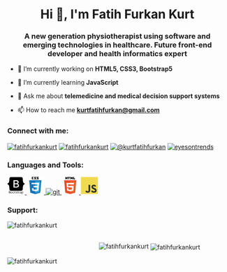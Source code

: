 <h1 align="center">Hi 👋, I'm Fatih Furkan Kurt</h1>
<h3 align="center">A new generation physiotherapist using software and emerging technologies in healthcare. Future front-end developer and health informatics expert</h3>

- 🔭 I’m currently working on **HTML5, CSS3, Bootstrap5**

- 🌱 I’m currently learning **JavaScript**

- 💬 Ask me about **telemedicine and medical decision support systems**

- 📫 How to reach me **kurtfatihfurkan@gmail.com**

<h3 align="left">Connect with me:</h3>
<p align="left">
<a href="https://linkedin.com/in/fatihfurkankurt" target="blank"><img align="center" src="https://raw.githubusercontent.com/rahuldkjain/github-profile-readme-generator/master/src/images/icons/Social/linked-in-alt.svg" alt="fatihfurkankurt" height="30" width="40" /></a>
<a href="https://instagram.com/fatihfurkankurt" target="blank"><img align="center" src="https://raw.githubusercontent.com/rahuldkjain/github-profile-readme-generator/master/src/images/icons/Social/instagram.svg" alt="fatihfurkankurt" height="30" width="40" /></a>
<a href="https://medium.com/@kurtfatihfurkan" target="blank"><img align="center" src="https://raw.githubusercontent.com/rahuldkjain/github-profile-readme-generator/master/src/images/icons/Social/medium.svg" alt="@kurtfatihfurkan" height="30" width="40" /></a>
<a href="https://www.youtube.com/c/eyesontrends" target="blank"><img align="center" src="https://raw.githubusercontent.com/rahuldkjain/github-profile-readme-generator/master/src/images/icons/Social/youtube.svg" alt="eyesontrends" height="30" width="40" /></a>
</p>

<h3 align="left">Languages and Tools:</h3>
<p align="left"> <a href="https://getbootstrap.com" target="_blank" rel="noreferrer"> <img src="https://raw.githubusercontent.com/devicons/devicon/master/icons/bootstrap/bootstrap-plain-wordmark.svg" alt="bootstrap" width="40" height="40"/> </a> <a href="https://www.w3schools.com/css/" target="_blank" rel="noreferrer"> <img src="https://raw.githubusercontent.com/devicons/devicon/master/icons/css3/css3-original-wordmark.svg" alt="css3" width="40" height="40"/> </a> <a href="https://git-scm.com/" target="_blank" rel="noreferrer"> <img src="https://www.vectorlogo.zone/logos/git-scm/git-scm-icon.svg" alt="git" width="40" height="40"/> </a> <a href="https://www.w3.org/html/" target="_blank" rel="noreferrer"> <img src="https://raw.githubusercontent.com/devicons/devicon/master/icons/html5/html5-original-wordmark.svg" alt="html5" width="40" height="40"/> </a> <a href="https://developer.mozilla.org/en-US/docs/Web/JavaScript" target="_blank" rel="noreferrer"> <img src="https://raw.githubusercontent.com/devicons/devicon/master/icons/javascript/javascript-original.svg" alt="javascript" width="40" height="40"/> </a> </p>

<h3 align="left">Support:</h3>
<p><a href="https://www.buymeacoffee.com/fatihfurkankurt"> <img align="left" src="https://cdn.buymeacoffee.com/buttons/v2/default-yellow.png" height="50" width="210" alt="fatihfurkankurt" /></a></p><br><br>

<p><img align="left" src="https://github-readme-stats.vercel.app/api/top-langs?username=fatihfurkankurt&show_icons=true&locale=en&layout=compact" alt="fatihfurkankurt" /></p>

<p>&nbsp;<img align="center" src="https://github-readme-stats.vercel.app/api?username=fatihfurkankurt&show_icons=true&locale=en" alt="fatihfurkankurt" /></p>

<p><img align="center" src="https://github-readme-streak-stats.herokuapp.com/?user=fatihfurkankurt&" alt="fatihfurkankurt" /></p>

